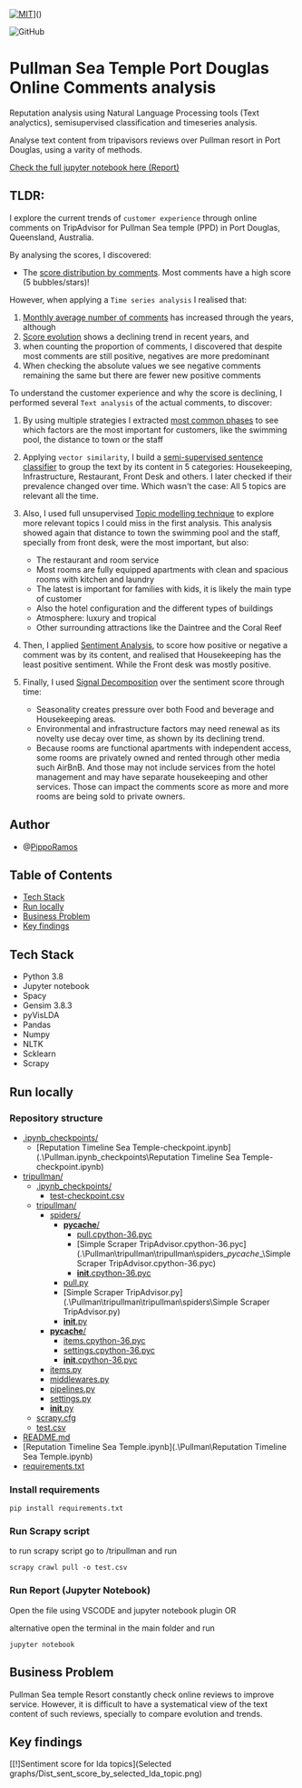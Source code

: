 [![MIT](/github/license/pippo-sci/Pullmann)](https://img.shields.io/github/license/pippo-sci/Pullman)]()

![GitHub](https://img.shields.io/github/license/pippo-sci/Pullman)

# Pullman Sea Temple Port Douglas Online Comments analysis
Reputation analysis using Natural Language Processing tools (Text analyctics), semisupervised classification and timeseries analysis.

Analyse text content from tripavisors reviews over Pullman resort in Port Douglas, using a varity of methods.

[Check the full jupyter notebook here (Report)](http://nbviewer.jupyter.org/github/anankeman/Pullman/blob/master/Reputation%20Timeline%20Sea%20Temple.ipynb)


## TLDR:


I explore the current trends of `customer experience` through online comments on TripAdvisor for Pullman Sea temple (PPD) in Port Douglas, Queensland, Australia.

By analysing the scores, I discovered:
- The [score distribution by comments](#how-scores-distribute). Most comments have a high score (5 bubbles/stars)!

However, when applying a `Time series analysis` I realised that:
1. [Monthly average number of comments](#timeseries) has increased through the years, although
2. [Score evolution](#score-through-time) shows a declining trend in recent years, and
3. when counting the proportion of comments, I discovered that despite most comments are still positive, negatives are more predominant
4. When checking the absolute values we see negative comments remaining the same but there are fewer new positive comments

To understand the customer experience and why the score is declining, I performed several `Text analysis` of the actual comments, to discover:
1. By using multiple strategies I extracted [most common phases](#the-comments) to see which factors are the most important for customers, like the swimming pool, the distance to town or the staff
2. Applying `vector similarity`, I build a [semi-supervised sentence classifier](#semi-supervised-classification-of-text) to group the text by its content in 5 categories: Housekeeping, Infrastructure, Restaurant, Front Desk and others. I later checked if their prevalence changed over time. Which wasn't the case: All 5 topics are relevant all the time.
3. Also, I used full unsupervised [Topic modelling technique](#other-way-to-classify-reviews-lda) to explore more relevant topics I could miss in the first analysis.
This analysis showed again that distance to town the swimming pool and the staff, specially from front desk, were the most important, but also: 
    - The restaurant and room service
    - Most rooms are fully equipped apartments with clean and spacious rooms with kitchen and laundry
    - The latest is important for families with kids, it is likely the main type of customer
    - Also the hotel configuration and the different types of buildings
    - Atmosphere: luxury and tropical
    - Other surrounding attractions like the Daintree and the Coral Reef
    
4. Then, I applied [Sentiment Analysis](#sentiment-analysis), to score how positive or negative a comment was by its content, and realised that Housekeeping has the least positive sentiment. While the Front desk was mostly positive.
5. Finally, I used [Signal Decomposition](#seasonal-decomposition) over the sentiment score through time:
    - Seasonality creates pressure over both Food and beverage and Housekeeping areas.
    - Environmental and infrastructure factors may need renewal as its novelty use decay over time, as shown by its declining trend.
    - Because rooms are functional apartments with independent access, some rooms are privately owned and rented through other media such AirBnB. And those may not include services from the hotel management and may have separate housekeeping and other services. Those can impact the comments score as more and more rooms are being sold to private owners.


## Author
- @[PippoRamos](https://github.com/pippo-sci)

## Table of Contents

- [Tech Stack](#tech-stack)
- [Run locally](#run-locally)
- [Business Problem](#business-problem)
- [Key findings](#key-findings)

## Tech Stack

- Python 3.8
- Jupyter notebook
- Spacy
- Gensim 3.8.3
- pyVisLDA
- Pandas
- Numpy
- NLTK
- Scklearn
- Scrapy

## Run locally

### Repository structure

* [.ipynb_checkpoints/](.\Pullman\.ipynb_checkpoints)
  * [Reputation Timeline Sea Temple-checkpoint.ipynb](.\Pullman\.ipynb_checkpoints\Reputation Timeline Sea Temple-checkpoint.ipynb)
* [tripullman/](.\Pullman\tripullman)
  * [.ipynb_checkpoints/](.\Pullman\tripullman\.ipynb_checkpoints)
    * [test-checkpoint.csv](.\Pullman\tripullman\.ipynb_checkpoints\test-checkpoint.csv)
  * [tripullman/](.\Pullman\tripullman\tripullman)
    * [spiders/](.\Pullman\tripullman\tripullman\spiders)
      * [__pycache__/](.\Pullman\tripullman\tripullman\spiders\__pycache__)
        * [pull.cpython-36.pyc](.\Pullman\tripullman\tripullman\spiders\__pycache__\pull.cpython-36.pyc)
        * [Simple Scraper TripAdvisor.cpython-36.pyc](.\Pullman\tripullman\tripullman\spiders\__pycache__\Simple Scraper TripAdvisor.cpython-36.pyc)
        * [__init__.cpython-36.pyc](.\Pullman\tripullman\tripullman\spiders\__pycache__\__init__.cpython-36.pyc)
      * [pull.py](.\Pullman\tripullman\tripullman\spiders\pull.py)
      * [Simple Scraper TripAdvisor.py](.\Pullman\tripullman\tripullman\spiders\Simple Scraper TripAdvisor.py)
      * [__init__.py](.\Pullman\tripullman\tripullman\spiders\__init__.py)
    * [__pycache__/](.\Pullman\tripullman\tripullman\__pycache__)
      * [items.cpython-36.pyc](.\Pullman\tripullman\tripullman\__pycache__\items.cpython-36.pyc)
      * [settings.cpython-36.pyc](.\Pullman\tripullman\tripullman\__pycache__\settings.cpython-36.pyc)
      * [__init__.cpython-36.pyc](.\Pullman\tripullman\tripullman\__pycache__\__init__.cpython-36.pyc)
    * [items.py](.\Pullman\tripullman\tripullman\items.py)
    * [middlewares.py](.\Pullman\tripullman\tripullman\middlewares.py)
    * [pipelines.py](.\Pullman\tripullman\tripullman\pipelines.py)
    * [settings.py](.\Pullman\tripullman\tripullman\settings.py)
    * [__init__.py](.\Pullman\tripullman\tripullman\__init__.py)
  * [scrapy.cfg](.\Pullman\tripullman\scrapy.cfg)
  * [test.csv](.\Pullman\tripullman\test.csv)
* [README.md](.\Pullman\README.md)
* [Reputation Timeline Sea Temple.ipynb](.\Pullman\Reputation Timeline Sea Temple.ipynb)
* [requirements.txt](.\Pullman\requirements.txt)


### Install requirements
```
pip install requirements.txt
```
### Run Scrapy script

to run scrapy script go to /tripullman and run
```
scrapy crawl pull -o test.csv
```
### Run Report (Jupyter Notebook)

Open the file using VSCODE and jupyter notebook plugin OR 

alternative open the terminal in the main folder and run

```
jupyter notebook
```

## Business Problem

Pullman Sea temple Resort constantly check online reviews to improve service. However, it is difficult to have a systematical view of the text content of such reviews, specially to compare evolution and trends.

## Key findings

[[!]Sentiment score for lda topics](Selected graphs/Dist_sent_score_by_selected_lda_topic.png)
